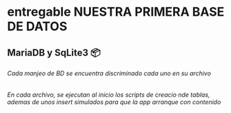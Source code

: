 # entregable NUESTRA PRIMERA BASE DE DATOS

## MariaDB y SqLite3 📦

###### Cada manjeo de BD se encuentra discriminado cada uno en su archivo
###### En cada archivo, se ejecutan al inicio los scripts de creacio nde tablas, ademas de unos insert simulados para que la app arranque con contenido
